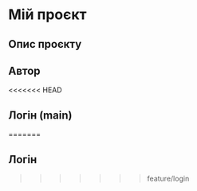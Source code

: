 # Мій проєкт
## Опис проєкту
## Автор
<<<<<<< HEAD
## Логін (main)
=======
## Логін
>>>>>>> feature/login
